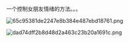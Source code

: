 
一个控制女朋友情绪的方法。。。

![65c95381de2247e8b384e487ebd18761.png](https://wxlzmt.github.io/cdn1/ext/qw/groups/10005/65c95381de2247e8b384e487ebd18761.png)

![dad74dff2b8d48d2a463c23b20a1691c.png](https://wxlzmt.github.io/cdn1/ext/qw/groups/10005/dad74dff2b8d48d2a463c23b20a1691c.png)
